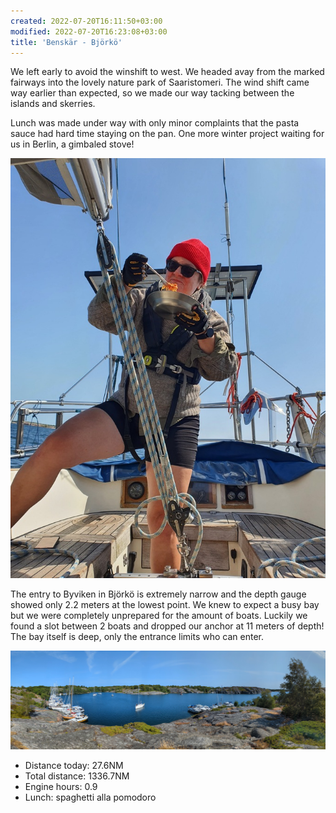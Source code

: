 ```yaml
---
created: 2022-07-20T16:11:50+03:00
modified: 2022-07-20T16:23:08+03:00
title: 'Benskär - Björkö'
---
```


We left early to avoid the winshift to west. We headed avay from the marked fairways into the lovely nature park of Saaristomeri. The wind shift came way earlier than expected, so we made our way tacking between the islands and skerries.

Lunch was made under way with only minor complaints that the pasta sauce had hard time staying on the pan. One more winter project waiting for us in Berlin, a gimbaled stove!

![Image](../2022/1e3a94514cb687457aecd4454bdfe88f.jpg) 

The entry to Byviken in Björkö is extremely narrow and the depth gauge showed only 2.2 meters at the lowest point. We knew to expect a busy bay but we were completely unprepared for the amount of boats. Luckily we found a slot between 2 boats and dropped our anchor at 11 meters of depth! The bay itself is deep, only the entrance limits who can enter.

![Image](../2022/d0afe9de91eaade4aa46b3368bd9e6e9.jpg) 

* Distance today: 27.6NM
* Total distance: 1336.7NM
* Engine hours: 0.9
* Lunch: spaghetti alla pomodoro
